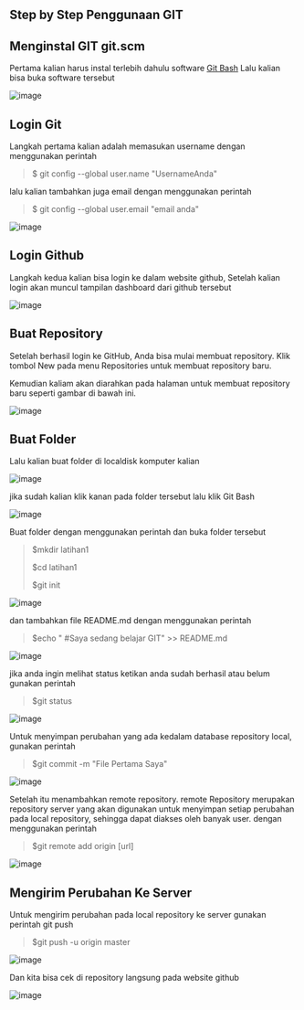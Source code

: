 ## Step by Step Penggunaan GIT

## Menginstal GIT git.scm

Pertama kalian harus instal terlebih dahulu software [Git Bash](https://git-scm.com/downloads)
Lalu kalian bisa buka software tersebut


![image](Screenshot/Step1.png)


## Login Git
Langkah pertama kalian adalah memasukan username dengan menggunakan perintah 

> $ git config --global user.name "UsernameAnda"

lalu kalian tambahkan juga email dengan menggunakan perintah 

> $ git config --global user.email "email anda"


![image](Screenshot/Step2.png)


## Login Github

Langkah kedua kalian bisa login ke dalam website github, Setelah kalian login akan muncul tampilan dashboard dari github tersebut


![image](Screenshot/Step3.png)


## Buat Repository

Setelah berhasil login ke GitHub, Anda bisa mulai membuat repository. Klik tombol New pada menu Repositories untuk membuat repository baru.

Kemudian kaliam akan diarahkan pada halaman untuk membuat repository baru seperti gambar di bawah ini.


![image](Screenshot/Step4.png)


## Buat Folder 

Lalu kalian buat folder di localdisk komputer kalian 


![image](Screenshot/Step5.png)


jika sudah kalian klik kanan pada folder tersebut lalu klik Git Bash


![image](Screenshot/Step6.png)


Buat folder dengan menggunakan perintah dan buka folder tersebut

> $mkdir latihan1
>
> $cd latihan1
>
> $git init


![image](Screenshot/Step7.png)


dan tambahkan file README.md dengan menggunakan perintah 

> $echo " #Saya sedang belajar GIT" >> README.md


![image](Screenshot/Step8.png)


jika anda ingin melihat status ketikan anda sudah berhasil atau belum gunakan perintah

> $git status


![image](Screenshot/Step10.png)


Untuk menyimpan perubahan yang ada kedalam database repository local, gunakan perintah

> $git commit -m "File Pertama Saya"


![image](Screenshot/Step11.png)


Setelah itu menambahkan remote repository. remote Repository merupakan repository server yang akan digunakan untuk menyimpan setiap perubahan pada local repository,
sehingga dapat diakses oleh banyak user. dengan menggunakan perintah

> $git remote add origin [url]


![image](Screenshot/Step12.png)


## Mengirim Perubahan Ke Server

Untuk mengirim perubahan pada local repository ke server gunakan perintah git push

> $git push -u origin master


![image](Screenshot/Step13.png)


Dan kita bisa cek di repository langsung pada website github


![image](Screenshot/Step14.png)


















